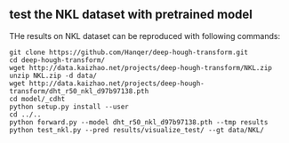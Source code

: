 ## test the NKL dataset with pretrained model
THe results on NKL dataset can be reproduced with following commands:
```
git clone https://github.com/Hanqer/deep-hough-transform.git
cd deep-hough-transform/
wget http://data.kaizhao.net/projects/deep-hough-transform/NKL.zip
unzip NKL.zip -d data/
wget http://data.kaizhao.net/projects/deep-hough-transform/dht_r50_nkl_d97b97138.pth
cd model/_cdht
python setup.py install --user
cd ../..
python forward.py --model dht_r50_nkl_d97b97138.pth --tmp results
python test_nkl.py --pred results/visualize_test/ --gt data/NKL/
```

